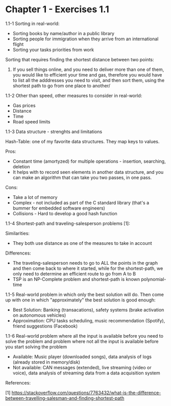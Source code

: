 # Chapter 1 - Exercises 1.1

1.1-1 Sorting in real-world: 

* Sorting books by name/author in a public library
* Sorting people for immigration when they arrive from an international flight
* Sorting your tasks priorities from work

Sorting that requires finding the shortest distance between two points:

1) If you sell things online, and you need to deliver more than one of them,
you would like to efficient your time and gas, therefore you would have to
list all the adddresses you need to visit, and then sort them, using the shortest
path to go from one place to another/

1.1-2 Other than speed, other measures to consider in real-world:

* Gas prices
* Distance
* Time
* Road speed limits

1.1-3 Data structure - strenghts and limitations

Hash-Table: one of my favorite data structures. They map keys to values.

Pros:

* Constant time (amortyzed) for multiple operations - insertion, searching, deletion
* It helps with to record seen elements in another data structure, and you can make an
algorithm that can take you two passes, in one pass.

Cons:

* Take a lot of memory
* Complex - not included as part of the C standard library (that's a bummer for embedded software
engineers)
* Collisions - Hard to develop a good hash function

1.1-4 Shortest-path and traveling-salesperson problems [1]:

Similarities:

* They both use distance as one of the measures to take in account

Differences:

* The traveling-salesperson needs to go to ALL the points in the graph and then
come back to where it started, while for the shortest-path, we only need to determine
an efficient route to go from A to B
* TSP is an NP-Complete problem and shortest-path is known polynomial-time

1.1-5 Real-world problem in which only the best solution will do. Then come up with one in
which "approximately" the best solution is good enough:

* Best Solution: Banking (transacations), safety systems (brake activation on autonomous vehicles) 
* Approximation: CPU tasks scheduling, music recommendation (Spotify), friend suggestions (Facebook)


1.1-6 Real-world problem where all the input is available before you need to solve the problem and
problem where not all the input is available before you start solving the problem

* Available: Music player (downloaded songs), data analysis of logs (already stored in memory/disk)
* Not available: CAN messages (extended), live streaming (video or voice), data analysis of streaming data
from a data acquisition system


References:

[1] https://stackoverflow.com/questions/7763432/what-is-the-difference-between-travelling-salesman-and-finding-shortest-path
